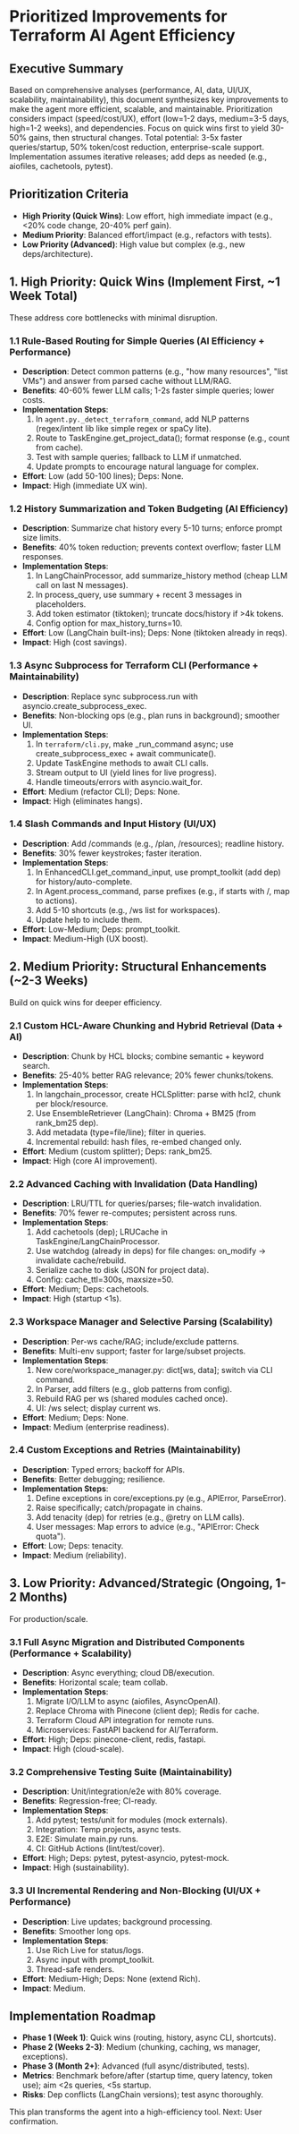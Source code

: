 # Prioritized Improvements for Terraform AI Agent Efficiency

## Executive Summary
Based on comprehensive analyses (performance, AI, data, UI/UX, scalability, maintainability), this document synthesizes key improvements to make the agent more efficient, scalable, and maintainable. Prioritization considers impact (speed/cost/UX), effort (low=1-2 days, medium=3-5 days, high=1-2 weeks), and dependencies. Focus on quick wins first to yield 30-50% gains, then structural changes. Total potential: 3-5x faster queries/startup, 50% token/cost reduction, enterprise-scale support. Implementation assumes iterative releases; add deps as needed (e.g., aiofiles, cachetools, pytest).

## Prioritization Criteria
- **High Priority (Quick Wins)**: Low effort, high immediate impact (e.g., <20% code change, 20-40% perf gain).
- **Medium Priority**: Balanced effort/impact (e.g., refactors with tests).
- **Low Priority (Advanced)**: High value but complex (e.g., new deps/architecture).

## 1. High Priority: Quick Wins (Implement First, ~1 Week Total)
These address core bottlenecks with minimal disruption.

### 1.1 Rule-Based Routing for Simple Queries (AI Efficiency + Performance)
- **Description**: Detect common patterns (e.g., "how many resources", "list VMs") and answer from parsed cache without LLM/RAG.
- **Benefits**: 40-60% fewer LLM calls; 1-2s faster simple queries; lower costs.
- **Implementation Steps**:
  1. In `agent.py._detect_terraform_command`, add NLP patterns (regex/intent lib like simple regex or spaCy lite).
  2. Route to TaskEngine.get_project_data(); format response (e.g., count from cache).
  3. Test with sample queries; fallback to LLM if unmatched.
  4. Update prompts to encourage natural language for complex.
- **Effort**: Low (add 50-100 lines); Deps: None.
- **Impact**: High (immediate UX win).

### 1.2 History Summarization and Token Budgeting (AI Efficiency)
- **Description**: Summarize chat history every 5-10 turns; enforce prompt size limits.
- **Benefits**: 40% token reduction; prevents context overflow; faster LLM responses.
- **Implementation Steps**:
  1. In LangChainProcessor, add summarize_history method (cheap LLM call on last N messages).
  2. In process_query, use summary + recent 3 messages in placeholders.
  3. Add token estimator (tiktoken); truncate docs/history if >4k tokens.
  4. Config option for max_history_turns=10.
- **Effort**: Low (LangChain built-ins); Deps: None (tiktoken already in reqs).
- **Impact**: High (cost savings).

### 1.3 Async Subprocess for Terraform CLI (Performance + Maintainability)
- **Description**: Replace sync subprocess.run with asyncio.create_subprocess_exec.
- **Benefits**: Non-blocking ops (e.g., plan runs in background); smoother UI.
- **Implementation Steps**:
  1. In `terraform/cli.py`, make _run_command async; use create_subprocess_exec + await communicate().
  2. Update TaskEngine methods to await CLI calls.
  3. Stream output to UI (yield lines for live progress).
  4. Handle timeouts/errors with asyncio.wait_for.
- **Effort**: Medium (refactor CLI); Deps: None.
- **Impact**: High (eliminates hangs).

### 1.4 Slash Commands and Input History (UI/UX)
- **Description**: Add /commands (e.g., /plan, /resources); readline history.
- **Benefits**: 30% fewer keystrokes; faster iteration.
- **Implementation Steps**:
  1. In EnhancedCLI.get_command_input, use prompt_toolkit (add dep) for history/auto-complete.
  2. In Agent.process_command, parse prefixes (e.g., if starts with /, map to actions).
  3. Add 5-10 shortcuts (e.g., /ws list for workspaces).
  4. Update help to include them.
- **Effort**: Low-Medium; Deps: prompt_toolkit.
- **Impact**: Medium-High (UX boost).

## 2. Medium Priority: Structural Enhancements (~2-3 Weeks)
Build on quick wins for deeper efficiency.

### 2.1 Custom HCL-Aware Chunking and Hybrid Retrieval (Data + AI)
- **Description**: Chunk by HCL blocks; combine semantic + keyword search.
- **Benefits**: 25-40% better RAG relevance; 20% fewer chunks/tokens.
- **Implementation Steps**:
  1. In langchain_processor, create HCLSplitter: parse with hcl2, chunk per block/resource.
  2. Use EnsembleRetriever (LangChain): Chroma + BM25 (from rank_bm25 dep).
  3. Add metadata (type=file/line); filter in queries.
  4. Incremental rebuild: hash files, re-embed changed only.
- **Effort**: Medium (custom splitter); Deps: rank_bm25.
- **Impact**: High (core AI improvement).

### 2.2 Advanced Caching with Invalidation (Data Handling)
- **Description**: LRU/TTL for queries/parses; file-watch invalidation.
- **Benefits**: 70% fewer re-computes; persistent across runs.
- **Implementation Steps**:
  1. Add cachetools (dep); LRUCache in TaskEngine/LangChainProcessor.
  2. Use watchdog (already in deps) for file changes: on_modify → invalidate cache/rebuild.
  3. Serialize cache to disk (JSON for project data).
  4. Config: cache_ttl=300s, maxsize=50.
- **Effort**: Medium; Deps: cachetools.
- **Impact**: High (startup <1s).

### 2.3 Workspace Manager and Selective Parsing (Scalability)
- **Description**: Per-ws cache/RAG; include/exclude patterns.
- **Benefits**: Multi-env support; faster for large/subset projects.
- **Implementation Steps**:
  1. New core/workspace_manager.py: dict[ws, data]; switch via CLI command.
  2. In Parser, add filters (e.g., glob patterns from config).
  3. Rebuild RAG per ws (shared modules cached once).
  4. UI: /ws select; display current ws.
- **Effort**: Medium; Deps: None.
- **Impact**: Medium (enterprise readiness).

### 2.4 Custom Exceptions and Retries (Maintainability)
- **Description**: Typed errors; backoff for APIs.
- **Benefits**: Better debugging; resilience.
- **Implementation Steps**:
  1. Define exceptions in core/exceptions.py (e.g., APIError, ParseError).
  2. Raise specifically; catch/propagate in chains.
  3. Add tenacity (dep) for retries (e.g., @retry on LLM calls).
  4. User messages: Map errors to advice (e.g., "APIError: Check quota").
- **Effort**: Low; Deps: tenacity.
- **Impact**: Medium (reliability).

## 3. Low Priority: Advanced/Strategic (Ongoing, 1-2 Months)
For production/scale.

### 3.1 Full Async Migration and Distributed Components (Performance + Scalability)
- **Description**: Async everything; cloud DB/execution.
- **Benefits**: Horizontal scale; team collab.
- **Implementation Steps**:
  1. Migrate I/O/LLM to async (aiofiles, AsyncOpenAI).
  2. Replace Chroma with Pinecone (client dep); Redis for cache.
  3. Terraform Cloud API integration for remote runs.
  4. Microservices: FastAPI backend for AI/Terraform.
- **Effort**: High; Deps: pinecone-client, redis, fastapi.
- **Impact**: High (cloud-scale).

### 3.2 Comprehensive Testing Suite (Maintainability)
- **Description**: Unit/integration/e2e with 80% coverage.
- **Benefits**: Regression-free; CI-ready.
- **Implementation Steps**:
  1. Add pytest; tests/unit for modules (mock externals).
  2. Integration: Temp projects, async tests.
  3. E2E: Simulate main.py runs.
  4. CI: GitHub Actions (lint/test/cover).
- **Effort**: High; Deps: pytest, pytest-asyncio, pytest-mock.
- **Impact**: High (sustainability).

### 3.3 UI Incremental Rendering and Non-Blocking (UI/UX + Performance)
- **Description**: Live updates; background processing.
- **Benefits**: Smoother long ops.
- **Implementation Steps**:
  1. Use Rich Live for status/logs.
  2. Async input with prompt_toolkit.
  3. Thread-safe renders.
- **Effort**: Medium-High; Deps: None (extend Rich).
- **Impact**: Medium.

## Implementation Roadmap
- **Phase 1 (Week 1)**: Quick wins (routing, history, async CLI, shortcuts).
- **Phase 2 (Weeks 2-3)**: Medium (chunking, caching, ws manager, exceptions).
- **Phase 3 (Month 2+)**: Advanced (full async/distributed, tests).
- **Metrics**: Benchmark before/after (startup time, query latency, token use); aim <2s queries, <5s startup.
- **Risks**: Dep conflicts (LangChain versions); test async thoroughly.

This plan transforms the agent into a high-efficiency tool. Next: User confirmation.